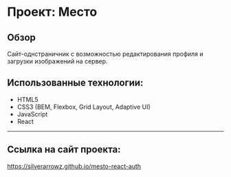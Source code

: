 # Проект: Место

## Обзор

Сайт-однстраничник с возможностью редактирования профиля и загрузки изображений на сервер.

## Использованные технологии:

* HTML5
* CSS3 (BEM, Flexbox, Grid Layout, Adaptive UI)
* JavaScript
* React

----

## Ссылка на сайт проекта:
https://silverarrowz.github.io/mesto-react-auth